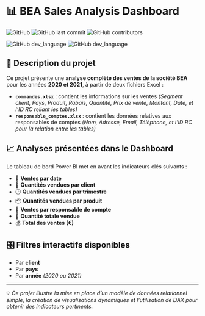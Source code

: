 # 📊 BEA Sales Analysis Dashboard

![GitHub](https://img.shields.io/github/license/issam-kebiri/PBI_Analyse_ventes_BEA?color=g&style=for-the-badge)
![GitHub last commit](https://img.shields.io/github/last-commit/issam-kebiri/PBI_Analyse_ventes_BEA?color=red&style=for-the-badge)
![GitHub contributors](https://img.shields.io/github/contributors/issam-kebiri/PBI_Analyse_ventes_BEA?color=yellow&style=for-the-badge)

![GitHub dev_language](https://img.shields.io/badge/PowerBI-yellow?style=flat&logo=PowerBI&logoColor=white)
![GitHub dev_language](https://img.shields.io/badge/Dax-blue?style=flat&logo=redwoodjs&logoColor=white)

## 🧾 Description du projet

Ce projet présente une **analyse complète des ventes de la société BEA** pour les années **2020 et 2021**, à partir de deux fichiers Excel :

* **`commandes.xlsx`** : contient les informations sur les ventes
  *(Segment client, Pays, Produit, Rabais, Quantité, Prix de vente, Montant, Date, et l’ID RC reliant les tables)*
* **`responsable_comptes.xlsx`** : contient les données relatives aux responsables de comptes
  *(Nom, Adresse, Email, Téléphone, et l’ID RC pour la relation entre les tables)*

## 📈 Analyses présentées dans le Dashboard

Le tableau de bord Power BI met en avant les indicateurs clés suivants :

* 📅 **Ventes par date**
* 👥 **Quantités vendues par client**
* 🕒 **Quantités vendues par trimestre**
* 📦 **Quantités vendues par produit**
* 💼 **Ventes par responsable de compte**
* 🔢 **Quantité totale vendue**
* 💰 **Total des ventes (€)**

## 🎛️ Filtres interactifs disponibles

* Par **client**
* Par **pays**
* Par **année** *(2020 ou 2021)*



---

💡 *Ce projet illustre la mise en place d’un modèle de données relationnel simple, la création de visualisations dynamiques et l’utilisation de DAX pour obtenir des indicateurs pertinents.*
